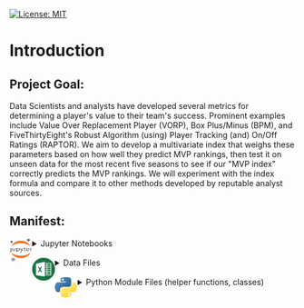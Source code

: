 [![License: MIT](https://img.shields.io/badge/License-MIT-yellow.svg)](https://opensource.org/licenses/MIT)

# **Introduction**

## **Project Goal**:
Data Scientists and analysts have developed several metrics for determining a player's value to their team's success. Prominent examples include Value Over Replacement Player (VORP), Box Plus/Minus (BPM), and FiveThirtyEight's Robust Algorithm (using) Player Tracking (and) On/Off Ratings (RAPTOR)​. We aim to develop a multivariate index that weighs these parameters based on how well they predict MVP rankings, then test it on unseen data for the most recent five seasons to see if our "MVP index" correctly predicts the MVP rankings.​ We will experiment with the index formula and compare it to other methods developed by reputable analyst sources.

## **Manifest**:

<details>
<summary><img src="images/ipynb.png" align="left" width="40" height="40" /> Jupyter Notebooks</summary>
  
- ### FeatureSelection.ipynb:

  Feature Selection notebook where we use the `preprocess_and_train` function from `preptrain.py` and ensemble the methods to generate the best 10 features.
  
- ### DataCleaning_EDA.ipynb:
  
  Exploratory notebook where the data is cleaned; includes some basic EDA.

- ### Models.ipynb:

  Modeling notebook where we use the selected features (from `df_selected.csv`) to train and evaluate a range of models and extract their feature importance. These results will inform how we weight features in the index.
</details>
<br>
<details>
<summary><img src="images/csv.png" align="left" width="40" height="40" /> Data Files</summary>
  
- ### df_clean.csv:
  
  Main .csv file used for training and validation.

- ### df_last.csv:
  
  Testing .csv file for examining model performance on last 5 seasons (2018-22).

- ### df_selected.csv:

  Selected features .csv containing the subset of predictor variables.

- ### mvp_data.csv:
  Initial NBA mvp data set. Reduced in `DataCleaning_EDA.ipynb` to only include essential rows and columns of study.
</details>
<br>
<details>
<summary><img src="images/py.png" align="left" width="40" height="40" /> Python Module Files (helper functions, classes)</summary>
  
- ### pltcorrheatmap.py:
  
  Custom function for generating correlation heat maps as we determine feature importance.

- ### preptrain.py:
  
  Custom function/pipeline for preprocessing and feature selection, described below:

  - Defining Numeric Columns (Excluding "Pos"):

    This step identifies the numeric columns in the input DataFrame `df`, excluding the column labeled "Pos" for player position.

  - Splitting Data into Training and Testing Sets:

    Splits the input data into training and testing sets using the `train_test_split` function from `scikit-learn`.

  - Defining Preprocessing Steps:

    Defines the preprocessing steps using pipelines. For numeric features, we impute missing values with the median value and then scale the features using standardization (subtracting the mean and dividing by the standard deviation). For categorical features (specifically "Pos"), we apply one-hot encoding while ignoring unknown categories.

  - Preprocessing Training and Testing Data:

    Applies the preprocessing separately to the training and testing datasets using the `fit_transform` and `transform` methods of the `ColumnTransformer`.

  - Extracting Feature Names:

    Extracts the feature names from the `ColumnTransformer` object. This step removes any prefixes such as "num__" or "cat__".

  - Filter Method - SelectKBest:

    Uses SelectKBest with ANOVA F-value to select the top 10 features based on their scores. These scores represent the strength of the relationship between each feature and the target variable.

  - Wrapper Method 1 - Random Forest Feature Importance:

    Trains a Random Forest Regressor on the preprocessed training data to determine feature importance and selects the top 10 features with the highest feature importance scores.

  - Embedded Method - L1-based feature selection using Lasso:

    LassoCV (Lasso Cross-validation) is employed to perform L1-based feature selection. It iteratively fits Lasso models with different regularization strengths (alphas) and selects features based on non-zero coefficients.

  - Performs Principal Component Analysis (PCA):

    Performs PCA to reduce the dimensionality of the data and select the top 10 principal components as features.

  - Stability Selection with Lasso:

    Uses Stability Selection with Lasso to select features. We apply LassoCV within SelectFromModel to select features based on stability across multiple Lasso models.

  - Recursive Feature Elimination with Cross-Validation (RFECV):

    Applies RFECV, a wrapper method that recursively selects features by recursively training the model and selecting the best-performing subset of features through cross-validation.

  - Wrapper Method 2 - Gradient Boosting Machine Feature Importance

    Trains a Gradient Boosting Machine model on the preprocessed training data to determine feature importance and selects the top 10 features with the highest feature importance scores.

  - Embedded Method 2 - Support Vector Regressor

    Uses Support Vector Regressor (SVR) within SelectFromModel to perform embedded feature selection. Features are selected based on the coefficients obtained from the SVR model.

  - Preparing Final Data for Training:

    Extracts the selected features from the preprocessed training and testing data and prepares the final datasets (X_train, X_test, y_train, y_test) for model training and evaluation.

  - Returning Results:

    The function returns various components: the selected features from each method (features_filter, features_wrapper, features_embedded), the names of the selected features (feature_names), and the preprocessed training and testing data along with their corresponding labels.
</details>

